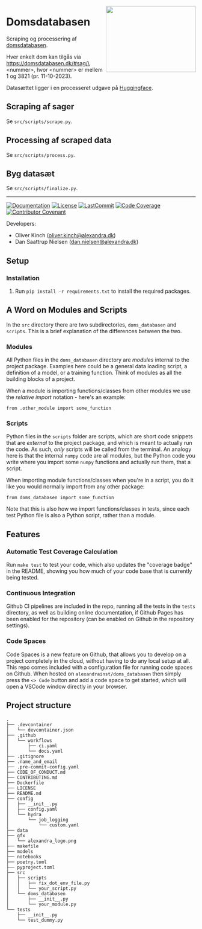<a href="https://github.com/alexandrainst/doms_databasen"><img src="gfx/alexandra_logo.png" width="239" height="175" align="right" /></a>
# Domsdatabasen

Scraping og processering af [domsdatabasen](https://domsdatabasen.dk/#).

Hver enkelt dom kan tilgås via https://domsdatabasen.dk/#sag/\<nummer\>, hvor \<nummer\> er mellem 1 og 3821 (pr. 11-10-2023).

Datasættet ligger i en processeret udgave på [Huggingface](https://huggingface.co/datasets/oliverkinch/domsdatabasen).

## Scraping af sager
Se `src/scripts/scrape.py`.

## Processing af scraped data
Se `src/scripts/process.py`.

## Byg datasæt
Se `src/scripts/finalize.py`.

______________________________________________________________________
[![Documentation](https://img.shields.io/badge/docs-passing-green)](https://alexandrainst.github.io/doms_databasen/doms_databasen.html)
[![License](https://img.shields.io/github/license/oliverkinch/doms_databasen)](https://github.com/alexandrainst/doms_databasen/blob/master/LICENSE)
[![LastCommit](https://img.shields.io/github/last-commit/oliverkinch/doms_databasen)](https://github.com/alexandrainst/doms_databasen/commits/master)
[![Code Coverage](https://img.shields.io/badge/Coverage-100%25-brightgreen.svg)](https://github.com/alexandrainst/doms_databasen/tree/master/tests)
[![Contributor Covenant](https://img.shields.io/badge/Contributor%20Covenant-2.0-4baaaa.svg)](https://github.com/alexandrainst/doms_databasen/blob/master/CODE_OF_CONDUCT.md)


Developers:

- Oliver Kinch (oliver.kinch@alexandra.dk)
- Dan Saattrup Nielsen (dan.nielsen@alexandra.dk)


## Setup

### Installation

1. Run `pip install -r requirements.txt` to install the required packages.


## A Word on Modules and Scripts
In the `src` directory there are two subdirectories, `doms_databasen`
and `scripts`. This is a brief explanation of the differences between the two.

### Modules
All Python files in the `doms_databasen` directory are _modules_
internal to the project package. Examples here could be a general data loading script,
a definition of a model, or a training function. Think of modules as all the building
blocks of a project.

When a module is importing functions/classes from other modules we use the _relative
import_ notation - here's an example:

```
from .other_module import some_function
```

### Scripts
Python files in the `scripts` folder are scripts, which are short code snippets that
are _external_ to the project package, and which is meant to actually run the code. As
such, _only_ scripts will be called from the terminal. An analogy here is that the
internal `numpy` code are all modules, but the Python code you write where you import
some `numpy` functions and actually run them, that a script.

When importing module functions/classes when you're in a script, you do it like you
would normally import from any other package:

```
from doms_databasen import some_function
```

Note that this is also how we import functions/classes in tests, since each test Python
file is also a Python script, rather than a module.


## Features

### Automatic Test Coverage Calculation

Run `make test` to test your code, which also updates the "coverage badge" in the
README, showing you how much of your code base that is currently being tested.

### Continuous Integration

Github CI pipelines are included in the repo, running all the tests in the `tests`
directory, as well as building online documentation, if Github Pages has been enabled
for the repository (can be enabled on Github in the repository settings).

### Code Spaces

Code Spaces is a new feature on Github, that allows you to develop on a project
completely in the cloud, without having to do any local setup at all. This repo comes
included with a configuration file for running code spaces on Github. When hosted on
`alexandrainst/doms_databasen` then simply press the `<> Code` button
and add a code space to get started, which will open a VSCode window directly in your
browser.


## Project structure
```
.
├── .devcontainer
│   └── devcontainer.json
├── .github
│   └── workflows
│       ├── ci.yaml
│       └── docs.yaml
├── .gitignore
├── .name_and_email
├── .pre-commit-config.yaml
├── CODE_OF_CONDUCT.md
├── CONTRIBUTING.md
├── Dockerfile
├── LICENSE
├── README.md
├── config
│   ├── __init__.py
│   ├── config.yaml
│   └── hydra
│       └── job_logging
│           └── custom.yaml
├── data
├── gfx
│   └── alexandra_logo.png
├── makefile
├── models
├── notebooks
├── poetry.toml
├── pyproject.toml
├── src
│   ├── scripts
│   │   ├── fix_dot_env_file.py
│   │   └── your_script.py
│   └── doms_databasen
│       ├── __init__.py
│       └── your_module.py
└── tests
    ├── __init__.py
    └── test_dummy.py
```
